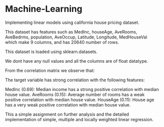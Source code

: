 # Machine-Learning
Implementing linear models using california house pricing dataset.

This dataset has features such as MedInc, houseAge, AveRooms, AveBedrms, population, AveOccup, Latitude, Longitude, MedHouseVal which make 9 columns, and has 20640 number of rows.

This dataset is loaded using sklearn.datasets.

We dont have any null values and all the columns are of float datatype.

From the correlation matrix we observe that:

The target variable has strong correlation with the following features:

MedInc (0.69): Median income has a strong positive correlation with median house value.
AveRooms (0.15): Average number of rooms has a weak positive correlation with median house value.
HouseAge (0.11): House age has a very weak positive correlation with median house value.

This a simple assignment on further analysis and the detailed implementation of simple, multiple and locally weighted linear regression.
